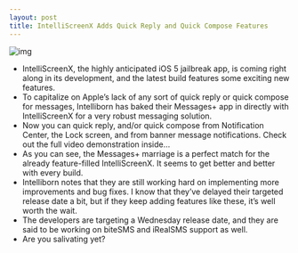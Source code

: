 ```yaml
---
layout: post
title: IntelliScreenX Adds Quick Reply and Quick Compose Features
---
```

![img](http://media.idownloadblog.com/wp-content/uploads/2011/11/IntelliScreenX-Messages+.png)
* IntelliScreenX, the highly anticipated iOS 5 jailbreak app, is coming right along in its development, and the latest build features some exciting new features.
* To capitalize on Apple’s lack of any sort of quick reply or quick compose for messages, Intelliborn has baked their Messages+ app in directly with IntelliScreenX for a very robust messaging solution.
* Now you can quick reply, and/or quick compose from Notification Center, the Lock screen, and from banner message notifications. Check out the full video demonstration inside…
* As you can see, the Messages+ marriage is a perfect match for the already feature-filled IntelliScreenX. It seems to get better and better with every build.
* Intelliborn notes that they are still working hard on implementing more improvements and bug fixes. I know that they’ve delayed their targeted release date a bit, but if they keep adding features like these, it’s well worth the wait.
* The developers are targeting a Wednesday release date, and they are said to be working on biteSMS and iRealSMS support as well.
* Are you salivating yet?

